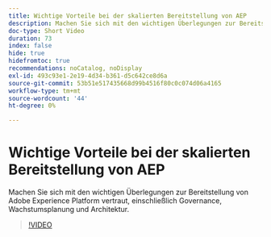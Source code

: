 ```yaml
---
title: Wichtige Vorteile bei der skalierten Bereitstellung von AEP
description: Machen Sie sich mit den wichtigen Überlegungen zur Bereitstellung von Adobe Experience Platform vertraut, einschließlich Governance, Wachstumsplanung und Architektur.
doc-type: Short Video
duration: 73
index: false
hide: true
hidefromtoc: true
recommendations: noCatalog, noDisplay
exl-id: 493c93e1-2e19-4d34-b361-d5c642ce8d6a
source-git-commit: 53b51e517435668d99b4516f80c0c074d06a4165
workflow-type: tm+mt
source-wordcount: '44'
ht-degree: 0%

---
```


# Wichtige Vorteile bei der skalierten Bereitstellung von AEP

Machen Sie sich mit den wichtigen Überlegungen zur Bereitstellung von Adobe Experience Platform vertraut, einschließlich Governance, Wachstumsplanung und Architektur.

<!-- 62_S601_3442532_72_key-takeaways-for-deploying-aep-at-scale -->
>[!VIDEO](https://video.tv.adobe.com/v/3458314/?learn=on&enablevpops=true)
